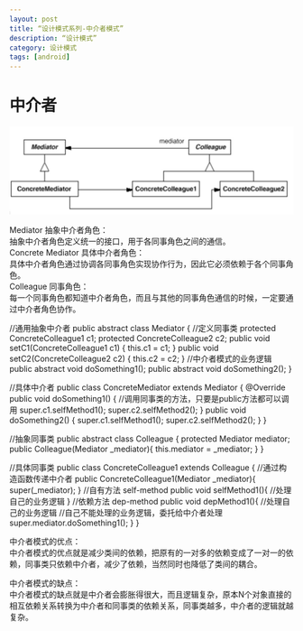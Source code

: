 ```yaml
---
layout: post
title: “设计模式系列-中介者模式”
description: “设计模式”
category: 设计模式
tags: [android]
---
```

# 中介者

![s](/img/design/mediator.png)

Mediator 抽象中介者角色：<br/>
抽象中介者角色定义统一的接口，用于各同事角色之间的通信。<br/>
Concrete Mediator 具体中介者角色：<br/>
具体中介者角色通过协调各同事角色实现协作行为，因此它必须依赖于各个同事角色。<br/>
Colleague 同事角色：<br/>
每一个同事角色都知道中介者角色，而且与其他的同事角色通信的时候，一定要通过中介者角色协作。<br/>

//通用抽象中介者
public abstract class Mediator {
     //定义同事类
     protected ConcreteColleague1 c1;
     protected ConcreteColleague2 c2;
     public void setC1(ConcreteColleague1 c1) {
             this.c1 = c1;
     }
     public void setC2(ConcreteColleague2 c2) {
             this.c2 = c2;
     }
     //中介者模式的业务逻辑
     public abstract void doSomething1();
     public abstract void doSomething2();
}

//具体中介者
public class ConcreteMediator extends Mediator {
     @Override
     public void doSomething1() {
             //调用同事类的方法，只要是public方法都可以调用
             super.c1.selfMethod1();
             super.c2.selfMethod2();
     }
     public void doSomething2() {
             super.c1.selfMethod1();
             super.c2.selfMethod2();
     }
}

//抽象同事类
public abstract class Colleague {
     protected Mediator mediator;
     public Colleague(Mediator _mediator){
             this.mediator = _mediator;
     }
}

//具体同事类
public class ConcreteColleague1 extends Colleague {
     //通过构造函数传递中介者
     public ConcreteColleague1(Mediator _mediator){
             super(_mediator);
     }
     //自有方法 self-method
     public void selfMethod1(){
             //处理自己的业务逻辑
     }
     //依赖方法 dep-method
     public void depMethod1(){
             //处理自己的业务逻辑
             //自己不能处理的业务逻辑，委托给中介者处理
             super.mediator.doSomething1();
     }
}

中介者模式的优点：<br/>
中介者模式的优点就是减少类间的依赖，把原有的一对多的依赖变成了一对一的依赖，同事类只依赖中介者，减少了依赖，当然同时也降低了类间的耦合。<br/>

中介者模式的缺点：<br/>
中介者模式的缺点就是中介者会膨胀得很大，而且逻辑复杂，原本N个对象直接的相互依赖关系转换为中介者和同事类的依赖关系，同事类越多，中介者的逻辑就越复杂。<br/>




